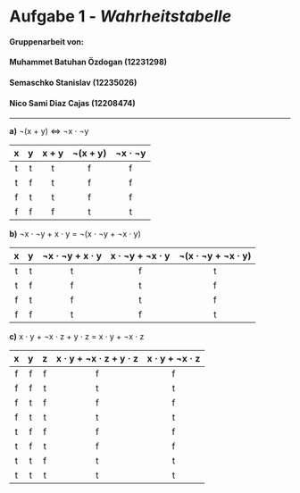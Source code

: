 # Aufgabe 1 - *Wahrheitstabelle*

#### Gruppenarbeit von: 
#### Muhammet Batuhan Özdogan (12231298)
#### Semaschko Stanislav (12235026)
#### Nico Sami Diaz Cajas (12208474)

---

**a)** ¬(x + y) ⇔ ¬x · ¬y

| x  	| y  	| x + y | ¬(x + y) | ¬x · ¬y |
|:-----:|:-----:|:-----:|:--------:|:-------:|
| t  	| t  	| t     | f 	   | f 	     |
| t  	| f  	| t 	| f 	   | f 	     |
| f  	| t  	| t 	| f 	   | f 	     |
| f  	| f  	| f 	| t 	   | t 	     |


**b)** ¬x · ¬y + x · y = ¬(x · ¬y + ¬x · y)

| x  	| y  	| ¬x · ¬y + x · y | x · ¬y + ¬x · y | ¬(x · ¬y + ¬x · y) |
|:-----:|:-----:|:---------------:|:---------------:|:------------------:|
| t  	| t  	| t               | f 	            | t 	             |
| t  	| f  	| f 	          | t 	            | f 	             |
| f  	| t  	| f 	          | t 	            | f 	             |
| f  	| f  	| t 	          | f 	            | t 	             |

**c)** x · y + ¬x · z + y · z = x · y + ¬x · z

| x  	| y  	| z  	| x · y + ¬x · z + y · z | x · y + ¬x · z |
|:-----:|:-----:|:-----:|:----------------------:|:--------------:|
| f  	| f  	| f     | f 	                 | f 	          |
| f  	| f  	| t     | t 	                 | t 	          |
| f  	| t  	| f 	| f 	                 | f 	          |
| f  	| t  	| t     | t 	                 | t 	          |
| t  	| f  	| f     | f 	                 | f 	          |
| t  	| f  	| t     | f 	                 | f 	          |
| t  	| t  	| f     | t 	                 | t 	          |
| t  	| t  	| t     | t 	                 | t 	          |
